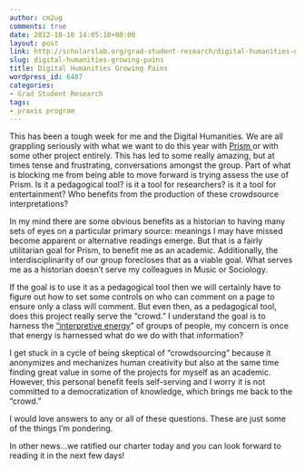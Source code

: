 ```yaml
---
author: cm2ug
comments: true
date: 2012-10-18 14:05:18+00:00
layout: post
link: http://scholarslab.org/grad-student-research/digital-humanities-growing-pains/
slug: digital-humanities-growing-pains
title: Digital Humanities Growing Pains
wordpress_id: 6487
categories:
- Grad Student Research
tags:
- praxis program
---
```


This has been a tough week for me and the Digital Humanities. We are all grappling seriously with what we want to do this year with [Prism ](http://prism.scholarslab.org/)or with some other project entirely. This has led to some really amazing, but at times tense and frustrating, conversations amongst the group. Part of what is blocking me from being able to move forward is trying assess the use of Prism. Is it a pedagogical tool? is it a tool for researchers? is it a tool for entertainment? Who benefits from the production of these crowdsource interpretations?

In my mind there are some obvious benefits as a historian to having many sets of eyes on a particular primary source: meanings I may have missed become apparent or alternative readings emerge. But that is a fairly utilitarian goal for Prism, to benefit me as an academic. Additionally, the interdisciplinarity of our group forecloses that as a viable goal. What serves me as a historian doesn’t serve my colleagues in Music or Sociology.

If the goal is to use it as a pedagogical tool then we will certainly have to figure out how to set some controls on who can comment on a page to ensure only a class will comment. But even then, as a pedagogical tool, does this project really serve the “crowd.” I understand the goal is to harness the [“interpretive energy](http://www.scholarslab.org/digital-humanities/crowdsourcing-interpretation/)” of groups of people, my concern is once that energy is harnessed what do we do with that information?

I get stuck in a cycle of being skeptical of “crowdsourcing” because it anonymizes and mechanizes human creativity but also at the same time finding great value in some of the projects for myself as an academic. However, this personal benefit feels self-serving and I worry it is not committed to a democratization of knowledge, which brings me back to the “crowd.”

I would love answers to any or all of these questions. These are just some of the things I’m pondering.

In other news...we ratified our charter today and you can look forward to reading it in the next few days!
